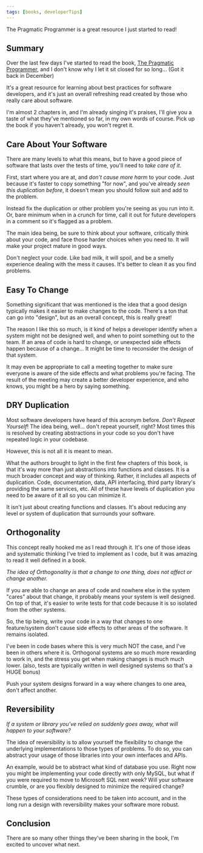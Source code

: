 ```yaml
---
tags: [books, developerTips]
---
```


The Pragmatic Programmer is a great resource I just started to read!

## Summary

Over the last few days I've started to read the book, [The Pragmatic Programmer](https://www.amazon.com/Pragmatic-Programmer-journey-mastery-Anniversary/dp/0135957052/ref=pd_lpo_14_t_0/145-1066234-6416535?_encoding=UTF8&pd_rd_i=0135957052&pd_rd_r=1dd1e413-81d5-4bee-b691-831b009571ed&pd_rd_w=fqPGk&pd_rd_wg=toThk&pf_rd_p=a0d6e967-6561-454c-84f8-2ce2c92b79a6&pf_rd_r=8VMW8R34NHAGVJ0Z0V4E&psc=1&refRID=8VMW8R34NHAGVJ0Z0V4E), and I don't know why I let it sit closed for so long... (Got it back in December)

It's a great resource for learning about best practices for software developers, and it's just an overall refreshing read created by those who really care about software.

I'm almost 2 chapters in, and I'm already singing it's praises, I'll give you a taste of what they've mentioned so far, in my own words of course.  Pick up the book if you haven't already, you won't regret it.

## Care About Your Software

There are many levels to what this means, but to have a good piece of software that lasts over the tests of time, you'll need to _take care of it_.

First, start where you are at, and _don't cause more harm_ to your code.  Just because it's faster to copy something "for now", and you've already _seen this duplication before_, it doesn't mean you should follow suit and add to the problem.

Instead fix the duplication or other problem you're seeing as you run into it.  Or, bare minimum when in a crunch for time, call it out for future developers in a comment so it's flagged as a problem.

The main idea being, be sure to think about your software, critically think about your code, and face those harder choices when you need to.  It will make your project mature in good ways.

Don't neglect your code.  Like bad milk, it will spoil, and be a smelly experience dealing with the mess it causes.  It's better to clean it as you find problems.

## Easy To Change

Something significant that was mentioned is the idea that a good design typically makes it easier to make changes to the code.  There's a ton that can go into "design", but as an overall concept, this is really great!

The reason I like this so much, is it kind of helps a developer identify when a system might not be designed well, and when to point something out to the team.  If an area of code is hard to change, or unexpected side effects happen because of a change...  It might be time to reconsider the design of that system.

It may even be appropriate to call a meeting together to make sure everyone is aware of the side effects and what problems you're facing.  The result of the meeting may create a better developer experience, and who knows, you might be a hero by saying something.

## DRY Duplication

Most software developers have heard of this acronym before.  _Don't Repeat Yourself_!  The idea being, well... don't repeat yourself, right?  Most times this is resolved by creating abstractions in your code so you don't have repeated logic in your codebase.

However, this is not all it is meant to mean.

What the authors brought to light in the first few chapters of this book, is that it's way more than just abstractions into functions and classes.  It is a much broader concept and way of thinking.  Rather, it includes all aspects of duplication.  Code, documentation, data, API interfacing, third party library's providing the same services, etc.  All of these have levels of duplication you need to be aware of it all so you can minimize it.

It isn't just about creating functions and classes.  It's about reducing any level or system of duplication that surrounds your software.

## Orthogonality

This concept really hooked me as I read through it.  It's one of those ideas and systematic thinking I've tried to implement as I code, but it was amazing to read it well defined in a book.

_The idea of Orthogonality is that a change to one thing, does not affect or change another._

If you are able to change an area of code and nowhere else in the system "cares" about that change, it probably means your system is well designed.  On top of that, it's easier to write tests for that code because it is so isolated from the other systems.

So, the tip being, write your code in a way that changes to one feature/system don't cause side effects to other areas of the software.  It remains isolated.

I've been in code bases where this is very much NOT the case, and I've been in others where it is.  Orthogonal systems are so much more rewarding to work in, and the stress you get when making changes is much much lower.  (also, tests are typically written in well designed systems so that's a HUGE bonus)

Push your system designs forward in a way where changes to one area, don't affect another.

## Reversibility

_If a system or library you've relied on suddenly goes away, what will happen to your software?_

The idea of reversibility is to allow yourself the flexibility to change the underlying implementations to those types of problems.  To do so, you can abstract your usage of those libraries into your own interfaces and APIs.

An example, would be to abstract what kind of database you use.  Right now you might be implementing your code directly with only MySQL, but what if you were required to move to Microsoft SQL next week?  Will your software crumble, or are you flexibly designed to minimize the required change?

These types of considerations need to be taken into account, and in the long run a design with reversibility makes your software more robust.

## Conclusion

There are so many other things they've been sharing in the book, I'm excited to uncover what next.